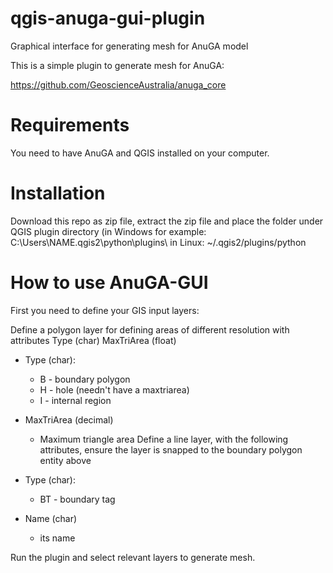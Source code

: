 # qgis-anuga-gui-plugin
Graphical interface for generating mesh for AnuGA model

This is a simple plugin to generate mesh for AnuGA:

https://github.com/GeoscienceAustralia/anuga_core

# Requirements
You need to have AnuGA and QGIS installed on your computer.

# Installation
Download this repo as zip file, extract the zip file and place the folder under QGIS plugin directory (in Windows for example: C:\Users\NAME\.qgis2\python\plugins\ in Linux: ~/.qgis2/plugins/python

# How to use AnuGA-GUI
First you need to define your GIS input layers:

Define a polygon layer for defining areas of different resolution with attributes Type (char) MaxTriArea (float)

  * Type (char):
     + B - boundary polygon
     + H - hole (needn't have a maxtriarea)
     + I - internal region
  * MaxTriArea (decimal)
	 + Maximum triangle area
Define a line layer, with the following attributes, ensure the layer is snapped to the boundary polygon entity above

  * Type (char):
     + BT - boundary tag
  * Name (char)
	 + its name

Run the plugin and select relevant layers to generate mesh.